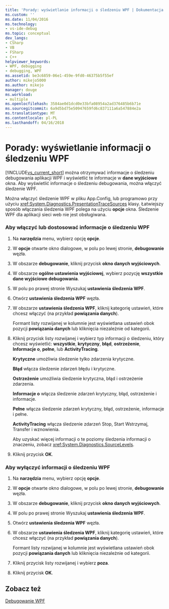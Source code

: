 ```yaml
---
title: 'Porady: wyświetlanie informacji o śledzeniu WPF | Dokumentacja firmy Microsoft'
ms.custom: ''
ms.date: 11/04/2016
ms.technology:
- vs-ide-debug
ms.topic: conceptual
dev_langs:
- CSharp
- VB
- FSharp
- C++
helpviewer_keywords:
- WPF, debugging
- debugging, WPF
ms.assetid: be3c6859-06e1-459e-9fd0-46375b5f55ef
author: mikejo5000
ms.author: mikejo
manager: douge
ms.workload:
- multiple
ms.openlocfilehash: 3584ae0d1dcd0e33bfa08954a2ad376485b6b71e
ms.sourcegitcommit: 6a9d5bd75e50947659fd6c837111a6a547884e2a
ms.translationtype: MT
ms.contentlocale: pl-PL
ms.lasthandoff: 04/16/2018
---
```

# <a name="how-to-display-wpf-trace-information"></a>Porady: wyświetlanie informacji o śledzeniu WPF
[!INCLUDE[vs_current_short](../code-quality/includes/vs_current_short_md.md)] można otrzymywać informacje o śledzeniu debugowania aplikacji WPF i wyświetlić te informacje w **dane wyjściowe** okna. Aby wyświetlić informacje o śledzeniu debugowania, można włączyć śledzenie WPF.  
  
 Można włączyć śledzenie WPF w pliku App.Config, lub programowo przy użyciu <xref:System.Diagnostics.PresentationTraceSources> klasy. Łatwiejszy sposób włączania śledzenia WPF polega na użyciu **opcje** okna. Śledzenie WPF dla aplikacji sieci web nie jest obsługiwana.  
  
### <a name="to-enable-or-customize-wpf-trace-information"></a>Aby włączyć lub dostosować informacje o śledzeniu WPF  
  
1.  Na **narzędzia** menu, wybierz opcję **opcje**.  
  
2.  W **opcje** otwarte okno dialogowe, w polu po lewej stronie, **debugowanie** węzła.  
  
3.  W obszarze **debugowanie**, kliknij przycisk **okno danych wyjściowych**.  
  
4.  W obszarze **ogólne ustawienia wyjściowej**, wybierz pozycję **wszystkie dane wyjściowe debugowania**.  
  
5.  W polu po prawej stronie Wyszukaj **ustawienia śledzenia WPF**.  
  
6.  Otwórz **ustawienia śledzenia WPF** węzła.  
  
7.  W obszarze **ustawienia śledzenia WPF**, kliknij kategorię ustawień, które chcesz włączyć (na przykład **powiązania danych**).  
  
     Formant listy rozwijanej w kolumnie jest wyświetlana ustawień obok pozycji **powiązania danych** lub kliknięcia niezależnie od kategorii.  
  
8.  Kliknij przycisk listy rozwijanej i wybierz typ informacji o śledzeniu, który chcesz wyświetlić: **wszystkie**, **krytyczny**, **błąd**, **ostrzeżenie**,  **Informacje o**, **pełne**, lub **ActivityTracing**.  
  
     **Krytyczne** umożliwia śledzenie tylko zdarzenia krytyczne.  
  
     **Błąd** włącza śledzenie zdarzeń błędu i krytyczne.  
  
     **Ostrzeżenie** umożliwia śledzenie krytyczna, błąd i ostrzeżenie zdarzenia.  
  
     **Informacje o** włącza śledzenie zdarzeń krytyczny, błąd, ostrzeżenie i informacje.  
  
     **Pełne** włącza śledzenie zdarzeń krytyczny, błąd, ostrzeżenie, informacje i pełne.  
  
     **ActivityTracing** włącza śledzenie zdarzeń Stop, Start Wstrzymaj, Transfer i wznowienia.  
  
     Aby uzyskać więcej informacji o te poziomy śledzenia informacji o znaczeniu, zobacz <xref:System.Diagnostics.SourceLevels>.  
  
9. Kliknij przycisk **OK**.  
  
### <a name="to-disable-wpf-trace-information"></a>Aby wyłączyć informacji o śledzeniu WPF  
  
1.  Na **narzędzia** menu, wybierz opcję **opcje**.  
  
2.  W **opcje** otwarte okno dialogowe, w polu po lewej stronie, **debugowanie** węzła.  
  
3.  W obszarze **debugowanie**, kliknij przycisk **okno danych wyjściowych**.  
  
4.  W polu po prawej stronie Wyszukaj **ustawienia śledzenia WPF**.  
  
5.  Otwórz **ustawienia śledzenia WPF** węzła.  
  
6.  W obszarze **ustawienia śledzenia WPF**, kliknij kategorię ustawień, które chcesz włączyć (na przykład **powiązania danych**).  
  
     Formant listy rozwijanej w kolumnie jest wyświetlana ustawień obok pozycji **powiązania danych** lub kliknięcia niezależnie od kategorii.  
  
7.  Kliknij przycisk listy rozwijanej i wybierz **poza**.  
  
8.  Kliknij przycisk **OK**.  
  
## <a name="see-also"></a>Zobacz też  
 [Debugowanie WPF](../debugger/debugging-wpf.md)